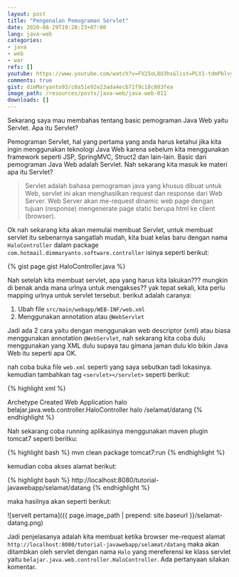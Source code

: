 ```yaml
---
layout: post
title: "Pengenalan Pemograman Servlet"
date: 2020-08-29T19:28:23+07:00
lang: java-web
categories:
- java
- web
- war
refs: []
youtube: https://www.youtube.com/watch?v=FV25oL8U3hs&list=PLV1-tdmPblvyaCTcYR9u7k4G24uVDZT0v&index=10
comments: true
gist: dimMaryanto93/c0a51e92e23ada4ecb71f9c18c803fea
image_path: /resources/posts/java-web/java-web-011
downloads: []
---
```


Sekarang saya mau membahas tentang basic pemograman Java Web yaitu Servlet. Apa itu Servlet?

Pemograman Servlet, hal yang pertama yang anda harus ketahui jika kita ingin menggunakan teknologi Java Web karena sebelum kita menggunakan framework seperti JSP, SpringMVC, Struct2 dan lain-lain. Basic dari pemograman Java Web adalah Servlet. Nah sekarang kita masuk ke materi apa itu Servlet?

> Servlet adalah bahasa pemograman java yang khusus dibuat untuk Web, servlet ini akan menghasilkan request dan response dari Web Server. Web Server akan me-request dinamic web page dengan tujuan (response) mengenerate page static berupa html ke client (browser).

Ok nah sekarang kita akan memulai membuat Servlet, untuk membuat servlet itu sebenarnya sangatlah mudah, kita buat kelas baru dengan nama ```HaloController``` dalam package ```com.hotmail.dimmaryanto.software.controller``` isinya seperti berikut:

{% gist page.gist HaloController.java %}

Nah setelah kita membuat servlet, apa yang harus kita lakukan??? mungkin di benak anda mana urlnya untuk mengakses?? yak tepat sekali, kita perlu mapping urlnya untuk servlet tersebut. berikut adalah caranya:

1. Ubah file ```src/main/webapp/WEB-INF/web.xml```
2. Menggunakan annotation atau ```@WebServlet```

Jadi ada 2 cara yaitu dengan menggunakan web descriptor (xml) atau biasa menggunakan annotation ```@WebServlet```, nah sekarang kita coba dulu menggunakan yang XML dulu supaya tau gimana jaman dulu klo bikin Java Web itu seperti apa OK.

nah coba buka file ```web.xml``` seperti yang saya sebutkan tadi lokasinya. kemudian tambahkan tag ```<servlet></servlet>``` seperti berikut:

{% highlight xml %}
<!DOCTYPE web-app PUBLIC
 "-//Sun Microsystems, Inc.//DTD Web Application 2.3//EN"
 "http://java.sun.com/dtd/web-app_2_3.dtd" >

<web-app>
  <display-name>Archetype Created Web Application</display-name>
  <servlet>
    <servlet-name>halo</servlet-name>
    <servlet-class>belajar.java.web.controller.HaloController</servlet-class>
  </servlet>

  <servlet-mapping>
    <servlet-name>halo</servlet-name>
    <url-pattern>/selamat/datang</url-pattern>
  </servlet-mapping>

</web-app>
{% endhighlight %}

Nah sekarang coba running aplikasinya menggunakan maven plugin tomcat7 seperti beritku:

{% highlight bash %}
mvn clean package tomcat7:run
{% endhighlight %}

kemudian coba akses alamat berikut:

{% highlight bash %}
http://localhost:8080/tutorial-javawebapp/selamat/datang
{% endhighlight %}

maka hasilnya akan seperti berikut:

![servelt pertama]({{ page.image_path | prepend: site.baseurl }}/selamat-datang.png)

Jadi penjelasanya adalah kita membuat ketika browser me-request alamat ```http://localhost:8080/tutorial-javawebapp/selamat/datang``` maka akan ditambkan oleh servlet dengan nama ```Halo``` yang mereferensi ke klass servlet yaitu ```belajar.java.web.controller.HaloController```. Ada pertanyaan silakan komentar.
